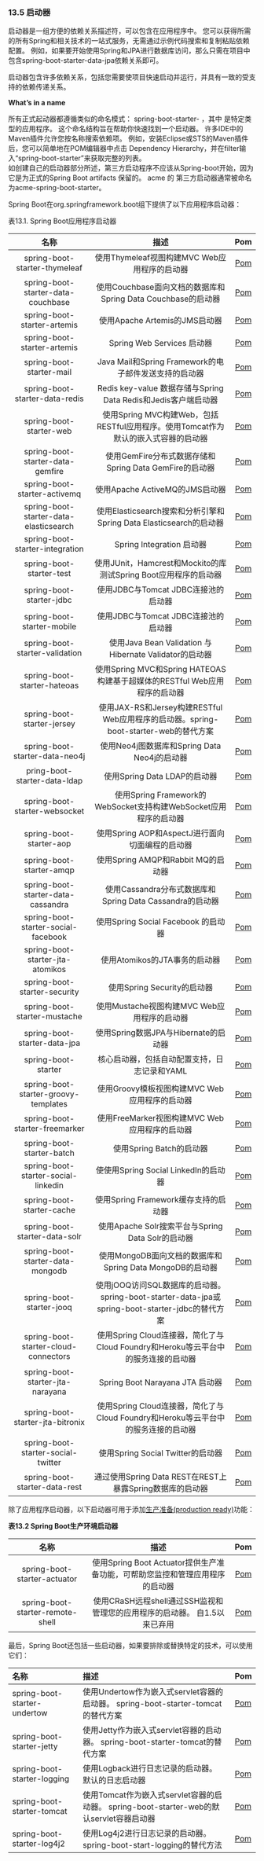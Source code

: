 ### 13.5 启动器

启动器是一组方便的依赖关系描述符，可以包含在应用程序中。 您可以获得所需的所有Spring和相关技术的一站式服务，无需通过示例代码搜索和复制粘贴依赖配置。 例如，如果要开始使用Spring和JPA进行数据库访问，那么只需在项目中包含spring-boot-starter-data-jpa依赖关系即可。

启动器包含许多依赖关系，包括您需要使项目快速启动并运行，并具有一致的受支持的依赖传递关系。

**What’s in a name**

所有正式起动器都遵循类似的命名模式： spring-boot-starter- ，其中 是特定类型的应用程序。 这个命名结构旨在帮助你快速找到一个启动器。 许多IDE中的Maven插件允许您按名称搜索依赖项。 例如，安装Eclipse或STS的Maven插件后，您可以简单地在POM编辑器中点击 Dependency Hierarchy，并在filter输入“spring-boot-starter”来获取完整的列表。  
如创建自己的启动器部分所述，第三方启动程序不应该从Spring-boot开始，因为它是为正式的Spring Boot artifacts 保留的。 acme 的 第三方启动器通常被命名为acme-spring-boot-starter。

Spring Boot在org.springframework.boot组下提供了以下应用程序启动器：

表13.1. Spring Boot应用程序启动器

| 名称 | 描述 | Pom |
| :---: | :---: | :---: |
| spring-boot-starter-thymeleaf | 使用Thymeleaf视图构建MVC Web应用程序的启动器 | [Pom](https://github.com/spring-projects/spring-boot/tree/v1.5.2.RELEASE/spring-boot-starters/spring-boot-starter-thymeleaf/pom.xml) |
| spring-boot-starter-data-couchbase | 使用Couchbase面向文档的数据库和Spring Data Couchbase的启动器 | [Pom](https://github.com/spring-projects/spring-boot/tree/v1.5.2.RELEASE/spring-boot-starters/spring-boot-starter-data-couchbase/pom.xml) |
| spring-boot-starter-artemis | 使用Apache Artemis的JMS启动器 | [Pom](https://github.com/spring-projects/spring-boot/tree/v1.5.2.RELEASE/spring-boot-starters/spring-boot-starter-artemis/pom.xml) |
| spring-boot-starter-artemis | Spring Web Services 启动器 | [Pom](https://github.com/spring-projects/spring-boot/tree/v1.5.2.RELEASE/spring-boot-starters/spring-boot-starter-web-services/pom.xm) |
| spring-boot-starter-mail | Java Mail和Spring Framework的电子邮件发送支持的启动器 | [Pom](https://github.com/spring-projects/spring-boot/tree/v1.5.2.RELEASE/spring-boot-starters/spring-boot-starter-web-services/pom.xm) |
| spring-boot-starter-data-redis | Redis key-value 数据存储与Spring Data Redis和Jedis客户端启动器 | [Pom](https://github.com/spring-projects/spring-boot/tree/v1.5.2.RELEASE/spring-boot-starters/spring-boot-starter-data-redis/pom.xml) |
| spring-boot-starter-web | 使用Spring MVC构建Web，包括RESTful应用程序。使用Tomcat作为默认的嵌入式容器的启动器 | [Pom](https://github.com/spring-projects/spring-boot/tree/v1.5.2.RELEASE/spring-boot-starters/spring-boot-starter-web/pom.xml) |
| spring-boot-starter-data-gemfire | 使用GemFire分布式数据存储和Spring Data GemFire的启动器 | [Pom](https://github.com/spring-projects/spring-boot/tree/v1.5.2.RELEASE/spring-boot-starters/spring-boot-starter-web/pom.xml) |
| spring-boot-starter-activemq | 使用Apache ActiveMQ的JMS启动器 | [Pom](https://github.com/spring-projects/spring-boot/tree/v1.5.2.RELEASE/spring-boot-starters/spring-boot-starter-activemq/pom.xml) |
| spring-boot-starter-data-elasticsearch | 使用Elasticsearch搜索和分析引擎和Spring Data Elasticsearch的启动器 | [Pom](https://github.com/spring-projects/spring-boot/tree/v1.5.2.RELEASE/spring-boot-starters/spring-boot-starter-data-elasticsearch/pom.xml) |
| spring-boot-starter-integration | Spring Integration 启动器 | [Pom](https://github.com/spring-projects/spring-boot/tree/v1.5.2.RELEASE/spring-boot-starters/spring-boot-starter-integration/pom.xml) |
| spring-boot-starter-test | 使用JUnit，Hamcrest和Mockito的库测试Spring Boot应用程序的启动器 | [Pom](https://github.com/spring-projects/spring-boot/tree/v1.5.2.RELEASE/spring-boot-starters/spring-boot-starter-test/pom.xml) |
| spring-boot-starter-jdbc | 使用JDBC与Tomcat JDBC连接池的启动器 | [Pom](https://github.com/spring-projects/spring-boot/tree/v1.5.2.RELEASE/spring-boot-starters/spring-boot-starter-jdbc/pom.xml) |
| spring-boot-starter-mobile | 使用JDBC与Tomcat JDBC连接池的启动器 | [Pom](https://github.com/spring-projects/spring-boot/tree/v1.5.2.RELEASE/spring-boot-starters/spring-boot-starter-mobile/pom.xml) |
| spring-boot-starter-validation | 使用Java Bean Validation 与Hibernate Validator的启动器 | [Pom](https://github.com/spring-projects/spring-boot/tree/v1.5.2.RELEASE/spring-boot-starters/spring-boot-starter-validation/pom.xml) |
| spring-boot-starter-hateoas | 使用Spring MVC和Spring HATEOAS构建基于超媒体的RESTful Web应用程序的启动器 | [Pom](https://github.com/spring-projects/spring-boot/tree/v1.5.2.RELEASE/spring-boot-starters/spring-boot-starter-hateoas/pom.xml) |
| spring-boot-starter-jersey | 使用JAX-RS和Jersey构建RESTful Web应用程序的启动器。spring-boot-starter-web的替代方案 | [Pom](https://github.com/spring-projects/spring-boot/tree/v1.5.2.RELEASE/spring-boot-starters/spring-boot-starter-jersey/pom.xml) |
| spring-boot-starter-data-neo4j | 使用Neo4j图数据库和Spring Data Neo4j的启动器 | [Pom](https://github.com/spring-projects/spring-boot/tree/v1.5.2.RELEASE/spring-boot-starters/spring-boot-starter-data-neo4j/pom.xml) |
| pring-boot-starter-data-ldap | 使用Spring Data LDAP的启动器 | [Pom](https://github.com/spring-projects/spring-boot/tree/v1.5.2.RELEASE/spring-boot-starters/spring-boot-starter-data-ldap/pom.xml) |
| spring-boot-starter-websocket | 使用Spring Framework的WebSocket支持构建WebSocket应用程序的启动器 | [Pom](https://github.com/spring-projects/spring-boot/tree/v1.5.2.RELEASE/spring-boot-starters/spring-boot-starter-websocket/pom.xml) |
| spring-boot-starter-aop | 使用Spring AOP和AspectJ进行面向切面编程的启动器 | [Pom](https://github.com/spring-projects/spring-boot/tree/v1.5.2.RELEASE/spring-boot-starters/spring-boot-starter-websocket/pom.xml) |
| spring-boot-starter-amqp | 使用Spring AMQP和Rabbit MQ的启动器 | [Pom](https://github.com/spring-projects/spring-boot/tree/v1.5.2.RELEASE/spring-boot-starters/spring-boot-starter-websocket/pom.xml) |
| spring-boot-starter-data-cassandra | 使用Cassandra分布式数据库和Spring Data Cassandra的启动器 | [Pom](https://github.com/spring-projects/spring-boot/tree/v1.5.2.RELEASE/spring-boot-starters/spring-boot-starter-data-cassandra/pom.xml) |
| spring-boot-starter-social-facebook | 使用Spring Social Facebook 的启动器 | [Pom](https://github.com/spring-projects/spring-boot/tree/v1.5.2.RELEASE/spring-boot-starters/spring-boot-starter-social-facebook/pom.xml) |
| spring-boot-starter-jta-atomikos | 使用Atomikos的JTA事务的启动器 | [Pom](https://github.com/spring-projects/spring-boot/tree/v1.5.2.RELEASE/spring-boot-starters/spring-boot-starter-jta-atomikos/pom.xml) |
| spring-boot-starter-security | 使用Spring Security的启动器 | [Pom](https://github.com/spring-projects/spring-boot/tree/v1.5.2.RELEASE/spring-boot-starters/spring-boot-starter-security/pom.xml) |
| spring-boot-starter-mustache | 使用Mustache视图构建MVC Web应用程序的启动器 | [Pom](https://github.com/spring-projects/spring-boot/tree/v1.5.2.RELEASE/spring-boot-starters/spring-boot-starter-mustache/pom.xml) |
| spring-boot-starter-data-jpa | 使用Spring数据JPA与Hibernate的启动器 | [Pom](https://github.com/spring-projects/spring-boot/tree/v1.5.2.RELEASE/spring-boot-starters/spring-boot-starter-data-jpa/pom.xml) |
| spring-boot-starter | 核心启动器，包括自动配置支持，日志记录和YAML | [Pom](https://github.com/spring-projects/spring-boot/tree/v1.5.2.RELEASE/spring-boot-starters/spring-boot-starter/pom.xml) |
| spring-boot-starter-groovy-templates | 使用Groovy模板视图构建MVC Web应用程序的启动器 | [Pom](https://github.com/spring-projects/spring-boot/tree/v1.5.2.RELEASE/spring-boot-starters/spring-boot-starter-groovy-templates/pom.xml) |
| spring-boot-starter-freemarker | 使用FreeMarker视图构建MVC Web应用程序的启动器 | [Pom](https://github.com/spring-projects/spring-boot/tree/v1.5.2.RELEASE/spring-boot-starters/spring-boot-starter-groovy-templates/pom.xml) |
| spring-boot-starter-batch | 使用Spring Batch的启动器 | [Pom](https://github.com/spring-projects/spring-boot/tree/v1.5.2.RELEASE/spring-boot-starters/spring-boot-starter-batch/pom.xml) |
| spring-boot-starter-social-linkedin | 使使用Spring Social LinkedIn的启动器 | [Pom](https://github.com/spring-projects/spring-boot/tree/v1.5.2.RELEASE/spring-boot-starters/spring-boot-starter-social-linkedin/pom.xml) |
| spring-boot-starter-cache | 使用Spring Framework缓存支持的启动器 | [Pom](https://github.com/spring-projects/spring-boot/tree/v1.5.2.RELEASE/spring-boot-starters/spring-boot-starter-cache/pom.xml) |
| spring-boot-starter-data-solr | 使用Apache Solr搜索平台与Spring Data Solr的启动器 | [Pom](https://github.com/spring-projects/spring-boot/tree/v1.5.2.RELEASE/spring-boot-starters/spring-boot-starter-data-solr/pom.xml) |
| spring-boot-starter-data-mongodb | 使用MongoDB面向文档的数据库和Spring Data MongoDB的启动器 | [Pom](https://github.com/spring-projects/spring-boot/tree/v1.5.2.RELEASE/spring-boot-starters/spring-boot-starter-data-mongodb/pom.xml) |
| spring-boot-starter-jooq | 使用jOOQ访问SQL数据库的启动器。 spring-boot-starter-data-jpa或spring-boot-starter-jdbc的替代方案 | [Pom](https://github.com/spring-projects/spring-boot/tree/v1.5.2.RELEASE/spring-boot-starters/spring-boot-starter-jooq/pom.xml) |
| spring-boot-starter-cloud-connectors | 使用Spring Cloud连接器，简化了与Cloud Foundry和Heroku等云平台中的服务连接的启动器 | [Pom](https://github.com/spring-projects/spring-boot/tree/v1.5.2.RELEASE/spring-boot-starters/spring-boot-starter-cloud-connectors/pom.xml) |
| spring-boot-starter-jta-narayana | Spring Boot Narayana JTA 启动器 | [Pom](https://github.com/spring-projects/spring-boot/tree/v1.5.2.RELEASE/spring-boot-starters/spring-boot-starter-jta-bitronix/pom.xml) |
| spring-boot-starter-jta-bitronix | 使用Spring Cloud连接器，简化了与Cloud Foundry和Heroku等云平台中的服务连接的启动器 | [Pom](https://github.com/spring-projects/spring-boot/tree/v1.5.2.RELEASE/spring-boot-starters/spring-boot-starter-jta-bitronix/pom.xml) |
| spring-boot-starter-social-twitter | 使用Spring Social Twitter的启动器 | [Pom](https://github.com/spring-projects/spring-boot/tree/v1.5.2.RELEASE/spring-boot-starters/spring-boot-starter-social-twitter/pom.xml) |
| spring-boot-starter-data-rest | 通过使用Spring Data REST在REST上暴露Spring数据库的启动器 | [Pom](https://github.com/spring-projects/spring-boot/tree/v1.5.2.RELEASE/spring-boot-starters/spring-boot-starter-data-rest/pom.xml) |

除了应用程序启动器，以下启动器可用于添加[生产准备\(production ready\)](http://docs.spring.io/spring-boot/docs/1.5.2.RELEASE/reference/htmlsingle/#production-ready)功能：

**表13.2 Spring Boot生产环境启动器**

| 名称 | 描述 | Pom |
| :---: | :---: | :---: |
| spring-boot-starter-actuator | 使用Spring Boot Actuator提供生产准备功能，可帮助您监控和管理应用程序的启动器 | [Pom](https://github.com/spring-projects/spring-boot/tree/v1.5.2.RELEASE/spring-boot-starters/spring-boot-starter-actuator/pom.xml) |
| spring-boot-starter-remote-shell | 使用CRaSH远程shell通过SSH监视和管理您的应用程序的启动器。 自1.5以来已弃用 | [Pom](https://github.com/spring-projects/spring-boot/tree/v1.5.2.RELEASE/spring-boot-starters/spring-boot-starter-remote-shell/pom.xml) |

最后，Spring Boot还包括一些启动器，如果要排除或替换特定的技术，可以使用它们：

|  名称  |  描述  |  Pom |
| :--- | :--- |:----|
| spring-boot-starter-undertow   |  使用Undertow作为嵌入式servlet容器的启动器。 spring-boot-starter-tomcat的替代方案  |  [Pom](https://github.com/spring-projects/spring-boot/tree/v1.5.2.RELEASE/spring-boot-starters/spring-boot-starter-undertow/pom.xml) |
| spring-boot-starter-jetty |  使用Jetty作为嵌入式servlet容器的启动器。 spring-boot-starter-tomcat的替代方案  | [Pom](https://github.com/spring-projects/spring-boot/tree/v1.5.2.RELEASE/spring-boot-starters/spring-boot-starter-jetty/pom.xml)  |
| spring-boot-starter-logging  | 使用Logback进行日志记录的启动器。 默认的日志启动器   | [Pom ](https://github.com/spring-projects/spring-boot/tree/v1.5.2.RELEASE/spring-boot-starters/spring-boot-starter-logging/pom.xml) |
| spring-boot-starter-tomcat  |  使用Tomcat作为嵌入式servlet容器的启动器。 spring-boot-starter-web的默认servlet容器启动器  |  [Pom](http://note.youdao.com/) |
| spring-boot-starter-log4j2  |  使用Log4j2进行日志记录的启动器。 spring-boot-start-logging的替代方法  |  [Pom](https://github.com/spring-projects/spring-boot/tree/v1.5.2.RELEASE/spring-boot-starters/spring-boot-starter-log4j2/pom.xml) |


